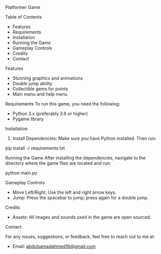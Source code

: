 Platformer Game

Table of Contents
-	Features
-	Requirements
-	Installation
-	Running the Game
-	Gameplay Controls
-	Credits
-	Contact

Features
-	Stunning graphics and animations
-	Double jump ability
-	Collectible gems for points
-	Main menu and help menu

Requirements
To run this game, you need the following:

-	Python 3.x (preferably 3.6 or higher)
-	Pygame library

Installation
1.	Install Dependencies: Make sure you have Python installed. Then run:

pip install -r requirements.txt

Running the Game
After installing the dependencies, navigate to the directory where the game files are located and run:

python main.py

Gameplay Controls
-	Move Left/Right: Use the left and right arrow keys.
-	Jump: Press the spacebar to jump; press again for a double jump.

Credits
-	Assets: All images and sounds used in the game are open sourced.

Contact

For any issues, suggestions, or feedback, feel free to reach out to me at:
-	Email: abdulsamadahmed16@gmail.com


